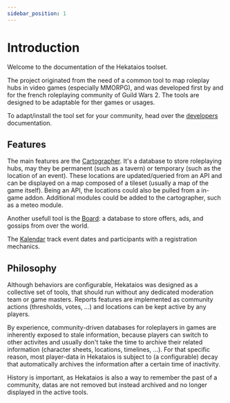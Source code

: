 ```yaml
---
sidebar_position: 1
---
```


# Introduction

Welcome to the documentation of the Hekataios toolset.

The project originated from the need of a common tool to map roleplay hubs in video games (especially MMORPG), and was developed first by and for the french roleplaying community of Guild Wars 2. The tools are designed to be adaptable for ther games or usages.

To adapt/install the tool set for your community, head over the [developers](../developers) documentation.

## Features

The main features are the [Cartographer](cartographer/overview.md). It's a database to store roleplaying hubs, may they be permanent (such as a tavern) or temporary (such as the location of an event). These locations are updated/queried from an API and can be displayed on a map composed of a tileset (usually a map of the game itself). Being an API, the locations could also be pulled from a in-game addon. Additional modules could be added to the cartographer, such as a meteo module.

Another usefull tool is the [Board](board/overview.md): a database to store offers, ads, and gossips from over the world.

The [Kalendar](kalendar/overview.md) track event dates and participants with a registration mechanics.

## Philosophy

Although behaviors are configurable, Hekataios was designed as a collective set of tools, that should run without any dedicated moderation team or game masters. Reports features are implemented as community actions (thresholds, votes, ...) and locations can be kept active by any players.

By experience, community-driven databases for roleplayers in games are inherently exposed to stale information, because players can switch to other activites and usually don't take the time to archive their related information (character sheets, locations, timelines, ...). For that specific reason, most player-data in Hekataios is subject to (a configurable) decay that automatically archives the information after a certain time of inactivity.

History is important, as Hekataios is also a way to remember the past of a community, datas are not removed but instead archived and no longer displayed in the active tools.